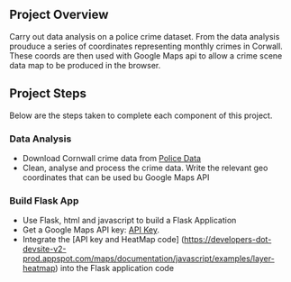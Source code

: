 ## Project Overview
Carry out data analysis on a police crime dataset.  From the data analysis prouduce a series of coordinates representing monthly crimes in Corwall.  These coords are then used with Google Maps api to allow a crime scene data map to be produced in the browser.

## Project Steps
Below are the steps taken to complete each component of this project.

### Data Analysis
- Download Cornwall crime data from [Police Data](https://data.police.uk/data/)
- Clean, analyse and process the crime data.  Write the relevant geo coordinates that can be used bu Google Maps API

### Build Flask App
- Use Flask, html and javascript to build a Flask Application
- Get a Google Maps API key: [API Key](https://developers.google.com/maps/documentation/javascript/get-api-key).
- Integrate the [API key and HeatMap code] (https://developers-dot-devsite-v2-prod.appspot.com/maps/documentation/javascript/examples/layer-heatmap) into the Flask application code 

